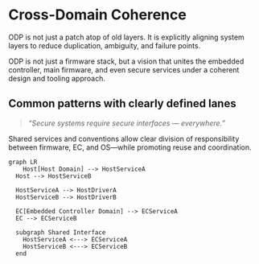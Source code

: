 # Cross-Domain Coherence

ODP is not just a patch atop of old layers.  It is explicitly aligning system layers to reduce duplication, ambiguity, and failure points.

ODP is not just a firmware stack, but a vision that unites the embedded controller, main firmware, and even secure services under a coherent design and tooling approach.

 
## Common patterns with clearly defined lanes

> _“Secure systems require secure interfaces — everywhere.”_
 
Shared services and conventions allow clear division of responsibility between firmware, EC, and OS—while promoting reuse and coordination.

```mermaid
graph LR
    Host[Host Domain] --> HostServiceA
  Host --> HostServiceB

  HostServiceA --> HostDriverA
  HostServiceB --> HostDriverB

  EC[Embedded Controller Domain] --> ECServiceA
  EC --> ECServiceB

  subgraph Shared Interface
    HostServiceA <---> ECServiceA
    HostServiceB <---> ECServiceB
  end
  ```